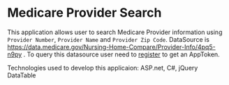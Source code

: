 # Medicare Provider Search
This application allows user to search Medicare Provider information using `Provider Number`, `Provider Name` and `Provider Zip Code`. DataSource is  https://data.medicare.gov/Nursing-Home-Compare/Provider-Info/4pq5-n9py . To query this datasource user need to [register](https://data.medicare.gov/profile/app_tokens) to get an AppToken.

Technologies used to develop this applicaion: ASP.net, C#, jQuery DataTable